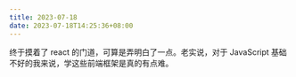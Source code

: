 ```yaml
---
title: 2023-07-18
date: 2023-07-18T14:25:36+08:00
---
```


终于摸着了 react 的门道，可算是弄明白了一点。老实说，对于 JavaScript 基础不好的我来说，学这些前端框架是真的有点难。